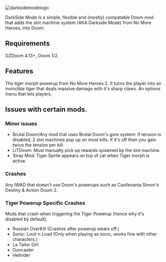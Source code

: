 ![darksidemodelogo](https://github.com/user-attachments/assets/7f918bee-c1d5-45e5-b359-dd3196775842)


DarkSide Mode is a simple, flexible and (mostly) compatable Doom mod that adds the slot machine system (AKA Darkside Mode) from No More Heroes, into Doom.


## Requirements
  GZDoom 4.13+,
  Doom 1/2.
## Features
  The tiger morph powerup from No More Heroes 2. It turns the player into an invincible tiger that deals massive damage with it's sharp claws.
  An options menu that lets players,
## Issues with certain mods.
  ### Minor issues
  * Brutal Doom/Any mod that uses Brutal Doom's gore system: If tension is disabled, 2 slot machines pop up on most kills. If it's off then you gain twice the tension per kill.
  * LiTDoom: Must manually pick up rewards spawned by the slot machine.
  * Stray Mod: Tiger Sprite appears on top of cat when Tiger morph is active.
  
  ### Crashes
  Any IWAD that doesn't use Doom's powerups such as Castlevania Simon's Destiny & Action Doom 2.
  ### Tiger Powerup Specific Crashes
  Mods that crash when triggering the Tiger Powerup (hence why it's disabled by default).
   * Russian OverKill (Crashes after powerup wears off.)
   * Sonic: Lock n Load (Only when playing as sonic, works fine with other characters.)
   * La Tailor Girl 
   * Guncaster
   * Hellrider
    
